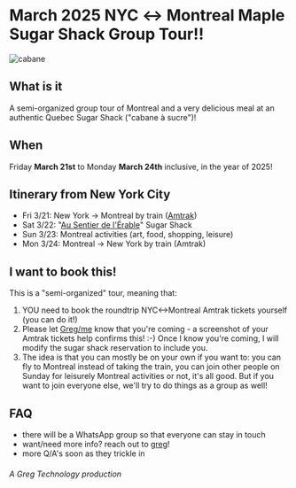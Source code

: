 # March 2025 NYC ↔ Montreal Maple Sugar Shack Group Tour!!

![cabane](https://github.com/user-attachments/assets/69ed7915-4844-4c12-8bfe-c6aa3fefdb03)

## What is it

A semi-organized group tour of Montreal and a very delicious meal at an authentic Quebec Sugar Shack ("cabane à sucre")!

## When

Friday **March 21st** to Monday **March 24th** inclusive, in the year of 2025!

## Itinerary from New York City

- Fri 3/21: New York -> Montreal by train ([Amtrak](https://www.amtrak.com/home.html))
- Sat 3/22: "[Au Sentier de l'Érable](https://maps.app.goo.gl/6ejXwmCBAzsTNUN79)" Sugar Shack
- Sun 3/23: Montreal activities (art, food, shopping, leisure)
- Mon 3/24: Montreal -> New York by train (Amtrak)

## I want to book this!

This is a "semi-organized" tour, meaning that:

1. YOU need to book the roundtrip NYC<->Montreal Amtrak tickets yourself (you can do it!)
2. Please let <a href="mailto:hi@greg.technology">Greg/me</a> know that you're coming - a screenshot of your Amtrak tickets help confirms this! :-) Once I know you're coming, I will modify the sugar shack reservation to include you.
3. The idea is that you can mostly be on your own if you want to: you can fly to Montreal instead of taking the train, you can join other people on Sunday for leisurely Montreal activities or not, it's all good. But if you want to join everyone else, we'll try to do things as a group as well!

## FAQ

- there will be a WhatsApp group so that everyone can stay in touch
- want/need more info? reach out to <a href="mailto:hi@greg.technology">greg</a>!
- more Q/A's soon as they trickle in

###### A Greg Technology production
